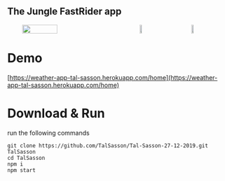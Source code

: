 
## The Jungle FastRider app
<div style="display: flex; justify-content: space-around">
  <img src="https://i.ibb.co/rxgZ3qx/fast-Rider-Desktop.png" width="40%"/>
  <img src="https://i.ibb.co/RCcHNnk/fast-Rider-Mobile.png" width="10%"/>
  <img src="https://i.ibb.co/VgcvX9B/fast-Rider-Mobile2.png" width="10%"/>
</div>

# Demo
[https://weather-app-tal-sasson.herokuapp.com/home](https://weather-app-tal-sasson.herokuapp.com/home)


# Download & Run
run the following commands
```
git clone https://github.com/TalSasson/Tal-Sasson-27-12-2019.git TalSasson
cd TalSasson
npm i
npm start
```



